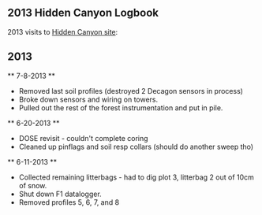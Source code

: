 ## 2013 Hidden Canyon Logbook

2013 visits to [Hidden Canyon site](sitedescription.md):

2013
----

** 7-8-2013 **

* Removed last soil profiles (destroyed 2 Decagon sensors in process)
* Broke down sensors and wiring on towers.
* Pulled out the rest of the forest instrumentation and put in pile.

** 6-20-2013 **

* DOSE revisit - couldn't complete coring
* Cleaned up pinflags and soil resp collars (should do another sweep tho)

** 6-11-2013 **

* Collected remaining litterbags - had to dig plot 3, litterbag 2 out of 10cm of snow.
* Shut down F1 datalogger.
* Removed profiles 5, 6, 7, and 8
